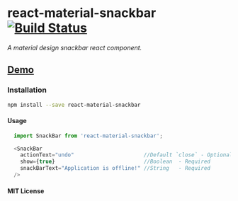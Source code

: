 # react-material-snackbar [![Build Status](https://travis-ci.org/gokulkrishh/react-material-snackbar.svg?branch=master)](https://travis-ci.org/gokulkrishh/react-material-snackbar)

*A material design snackbar react component.*

## [Demo](https://git.io/vi8fZ)

### Installation

```sh
npm install --save react-material-snackbar
```

#### Usage

```js
  import SnackBar from 'react-material-snackbar';

  <SnackBar
    actionText="undo"                      //Default `close` - Optional
    show={true}                            //Boolean  - Required
    snackBarText="Application is offline!" //String   - Required
  />
```

#### MIT License
